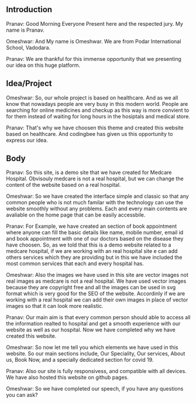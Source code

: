
## Introduction
Pranav: Good Morning Everyone Present here and the respected jury.
My name is Pranav.

Omeshwar: And My name is Omeshwar.
We are from Podar International School, Vadodara.

Pranav: We are thankful for this immense opportunity that we presenting our idea on this huge platform.

## Idea/Project
Omeshwar: So, our whole project is based on healthcare.
And as we all know that nowadays people are very busy in this modern world. People are searching for online medicines and checkup as this way is more convient to for them instead of waiting for long hours in the hosiptals and medical store.

Pranav: That's why we have choosen this theme and created this website based on healthcare.
And codingbee has given us this opportunity to express our idea.

## Body
Pranav: So this site, is a demo site that we have created for Medcare Hospital. Obvisouly medcare is not a real hospital, but we can change the content of the website based on a real hospital.

Omeshwar: So we have created the interface simple and classic so that any common people who is not much familar with the technology can use the website smoothly without any problems. Each and every main contents are avaliable on the home page that can be easily accessbile. 

Pranav: For Example, we have created an section of book appointment where anyone can fill the basic details like name, mobile number, email id and book appointment with one of our doctors based on the disease they have choosen.
So, as we told that this is a demo website related to a medcare hospital, if we are working with an real hospital site 
e can add others services which they are providing but in this we have included the most common services that each and every hospital has. 

Omeshwar: Also the images we have used in this site are vector images not real images as medcare is not a real hospital. We have used vector images because they are copyright free and all the images can be used in svg format which is very good for the SEO of the website. Accordinly if we are working with a real hospital we can add their own images in place of vector images so that it can look more realistic.

Pranav: Our main aim is that every common person should able to access all the information realted to hospital and get a smooth experience with our website as well as our hospital. Now we have completed why we have created this website. 

Omeshwar: So now let me tell you which elements we have used in this website. 
So our main sections include, Our Speciality, Our services, About us, Book Now, and a specially dedicated section for covid 19.

Pranav: Also our site is fully responsivess, and compatible with all devices.
We have also hosted this website on github pages.

Omeshwar: So we have completed our speech, if you have any questions you can ask?



